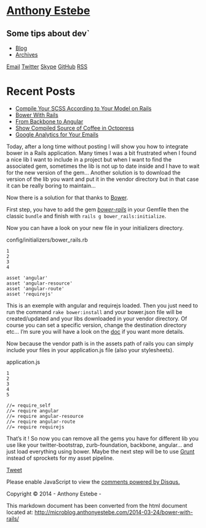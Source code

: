 [Anthony Estebe](/)
===================

Some tips about dev\`
---------------------

-   [Blog](/)
-   [Archives](/blog/archives)

[Email](mailto:contact@anthonyestebe.com "Email")
[Twitter](http://twitter.com/antho1404 "Twitter")
[Skype](skype:antho1404?call "Skype")
[GitHub](https://github.com/antho1404 "GitHub") [RSS](/atom.xml "RSS")

Recent Posts
============

-   [Compile Your SCSS According to Your Model on
    Rails](/2014-04-28/compile-your-scss-according-to-your-model-on-rails/)
-   [Bower With Rails](/2014-03-24/bower-with-rails/)
-   [From Backbone to Angular](/2014-02-28/from-backbone-to-angular/)
-   [Show Compiled Source of Coffee in
    Octopress](/2014-02-22/show-compiled-source-of-coffee-in-octopress/)
-   [Google Analytics for Your
    Emails](/2014-02-10/google-analytics-for-your-emails/)

Today, after a long time without posting I will show you how to
integrate bower in a Rails application. Many times I was a bit
frustrated when I found a nice lib I want to include in a project but
when I want to find the associated gem, sometimes the lib is not up to
date inside and I have to wait for the new version of the gem… Another
solution is to download the version of the lib you want and put it in
the vendor directory but in that case it can be really boring to
maintain…

Now there is a solution for that thanks to
[Bower](/2014-01-23/what-is-yeoman-part-2-bower).

First step, you have to add the gem
*[bower-rails](https://github.com/42dev/bower-rails)* in your Gemfile
then the classic `bundle` and finish with
`rails g bower_rails:initialize`.

Now you can have a look on your new file in your initializers directory.

config/initializers/bower\_rails.rb

~~~~ {.line-numbers}
1
2
3
4
~~~~

    asset 'angular'
    asset 'angular-resource'
    asset 'angular-route'
    asset 'requirejs'

This is an exemple with angular and requirejs loaded. Then you just need
to run the command `rake bower:install` and your bower.json file will be
created/updated and your libs downloaded in your vendor directory. Of
course you can set a specific version, change the destination directory
etc… I’m sure you will have a look on the
[doc](https://github.com/42dev/bower-rails) if you want more details.

Now because the vendor path is in the assets path of rails you can
simply include your files in your application.js file (also your
stylesheets).

application.js

~~~~ {.line-numbers}
1
2
3
4
5
~~~~

    //= require_self
    //= require angular
    //= require angular-resource
    //= require angular-route
    //= require requirejs

That’s it ! So now you can remove all the gems you have for different
lib you use like your twitter-bootstrap, zurb-foundation, backbone,
angular… and just load everything using bower. Maybe the next step will
be to use [Grunt](/2014-01-25/what-is-yeoman-part-3-grunt) instead of
sprockets for my asset pipeline.

[Tweet](//twitter.com/share)

Please enable JavaScript to view the [comments powered by
Disqus.](http://disqus.com/?ref_noscript)

Copyright © 2014 - Anthony Estebe -

This markdown document has been converted from the html document located at:
http://microblog.anthonyestebe.com/2014-03-24/bower-with-rails/
